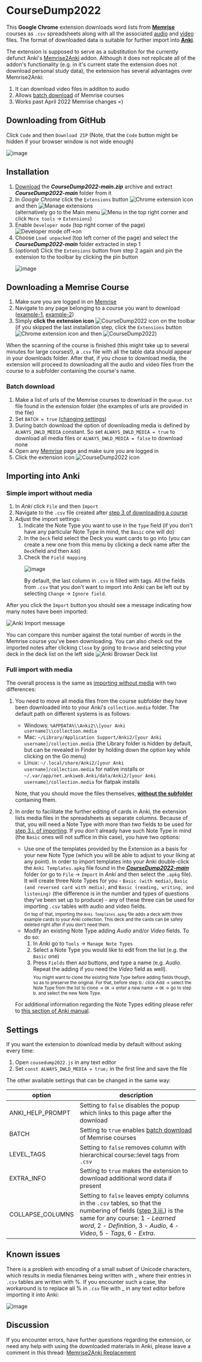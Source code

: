 # CourseDump2022
This **Google Chrome** extension downloads word lists from [**Memrise**](https://memrise.com/) courses as `.csv` spreadsheets along with all the associated <ins>audio</ins> and <ins>video</ins> files. The format of downloaded data is suitable for further import into [**Anki**](https://apps.ankiweb.net/).

The extension is supposed to serve as a substitution for the currently defunct Anki's [Memrise2Anki](https://github.com/wilddom/memrise2anki-extension) addon.
Although it does not replicate all of the addon's functionality (e.g. in it's current state the extension does not download personal study data), the extension has several advantages over Memrise2Anki:
1. It can download video files in additon to audio
2. Allows [batch download](https://github.com/Eltaurus-Lt/CourseDump2022#batch-download) of Memrise courses
3. Works past April 2022 Memrise changes =)

## Downloading from GitHub
Click `Code` and then `Download ZIP` (Note, that the `Code` button might be hidden if your browser window is not wide enough)<p>
 ![image](https://user-images.githubusercontent.com/93875472/197013145-902c0361-6030-4fbf-9f97-9516eaa8137e.png) 
 </p>

## Installation
1. [Download](https://github.com/Eltaurus-Lt/CourseDump2022/archive/refs/heads/main.zip) the ***CourseDump2022-main.zip*** archive and extract ***CourseDump2022-main*** folder from it
2. In *Google Chrome* click the `Extensions` button ![Chrome extension icon](https://user-images.githubusercontent.com/93875472/197036859-7c3ff1ab-a171-4408-8255-29ba6d8d8139.png) and then ![Manage extensions](https://user-images.githubusercontent.com/93875472/197037928-6c6c52f9-472f-44c0-9cbd-ef18d6a2cdda.png)<br> 
  (alternatively go to the Main menu ![`Menu`](https://user-images.githubusercontent.com/93875472/197037696-a6258293-5de9-42c7-b971-d430abc5c7c5.png) in the top right corner and click `More tools` -> `Extensions`) 
3. Enable `Developer mode` (top right corner of the page)<br> ![Developer mode off->on](https://user-images.githubusercontent.com/93875472/197039106-acc2abba-2a2d-4b4f-acc6-e2708341fc74.png)
4. Choose `Load unpacked` (top left corner of the page) and select the ***CourseDump2022-main*** folder extracted in step 1
5. (_optional_) Click the `Extensions` button from step 2 again and pin the extension to the toolbar by clicking the pin button<p>
  ![image](https://user-images.githubusercontent.com/93875472/197015305-f743eec3-2555-427e-b474-00898f4a520b.png)</p>

## Downloading a Memrise Course
1. Make sure you are logged in on [Memrise](https://memrise.com/)
2. Navigate to any page belonging to a course you want to download ([example-1](https://app.memrise.com/course/1105/speak-esperanto-like-a-nativetm-1/), [example-2](https://app.memrise.com/course/2021573/french-1/3/))
3. Simply **click the extension icon** ![CourseDump2022 icon](https://user-images.githubusercontent.com/93875472/197039734-bd2efdf8-a6c6-4327-8617-f2d3a95fcb3a.png) on the toolbar
    <br>(if you skipped the last installation step, click the `Extensions` button ![Chrome extension icon](https://user-images.githubusercontent.com/93875472/197036859-7c3ff1ab-a171-4408-8255-29ba6d8d8139.png) and then ![`CourseDump2022`](https://user-images.githubusercontent.com/93875472/197040206-6c5298bd-0f68-418d-9efb-a3ce1b8d275d.png))
 
When the scanning of the course is finished (this might take up to several minutes for large courses!), a `.csv` file with all the table data should appear in your downloads folder. After that, if you chose to download media, the extension will proceed to downloading all the audio and video files from the course to a subfolder containing the course's name.

### Batch download

1. Make a list of urls of the Memrise courses to download in the `queue.txt` file found in the extension folder (the examples of urls are provided in the file)
2. Set `BATCH = true` ([changing settings](https://github.com/Eltaurus-Lt/CourseDump2022#settings))
3. During batch download the option of downloading media is defined by `ALWAYS_DWLD_MEDIA` constant. So set `ALWAYS_DWLD_MEDIA = true` to download all media files or `ALWAYS_DWLD_MEDIA = false` to download none
4. Open any [Memrise](https://memrise.com/) page and make sure you are logged in
5. Click the extension icon ![CourseDump2022 icon](https://user-images.githubusercontent.com/93875472/197039734-bd2efdf8-a6c6-4327-8617-f2d3a95fcb3a.png) 

## Importing into Anki

### Simple import without media
1. In *Anki* click `File` and then `Import`
2. Navigate to the `.csv` file created after [step 3 of downloading a course](https://github.com/Eltaurus-Lt/CourseDump2022#downloading-a-memrise-course)
3. Adjust the import settings:
    1. Indicate the Note Type you want to use in the `Type` field (if you don't have any particular Note Type in mind, the `Basic` one will do)
    2. In the `Deck` field select the Deck you want cards to go into (you can create a new one from this menu by clicking a deck name after the `Deck`field and then `Add`)
    3. Check the `Field mapping`<p> 
  ![image](https://user-images.githubusercontent.com/93875472/198799349-feb5d729-c33a-41e7-aa24-3d1af37e2943.png)</p>
  By default, the last column in `.csv` is filled with tags. All the fields from `.csv` that you don't want to import into Anki can be left out by selecting `Change` -> `Ignore field`. 

After you click the `Import` button you should see a message indicating how many notes have been imported:<p>
  ![Anki Import message](https://user-images.githubusercontent.com/93875472/196944166-5fbbfec8-2415-46cd-919a-73330ca67dbb.png)</p>
You can compare this number against the total number of words in the Memrise course you've been downloading. You can also check out the imported notes after clicking `Close` by going to `Browse` and selecting your deck in the deck list on the left side ![Anki Browser Deck list](https://user-images.githubusercontent.com/93875472/196944394-95712a57-c13c-4bf2-bce3-574e55c02a1b.png)

### Full import with media
The overall process is the same as [importing without media](https://github.com/Eltaurus-Lt/CourseDump2022#simple-import-without-media) with two differences:
1. You need to move all media files from the course subfolder they have been downloaded into to your Anki's `collection.media` folder. The default path on different systems is as follows:
    * Windows: `%APPDATA%\\Anki2\\[your Anki username]\\collection.media`
    * Mac: `~/Library/Application Support/Anki2/[your Anki username]/collection.media` (the Library folder is hidden by default, but can be revealed in Finder by holding down the option key while clicking on the Go menu)
    * Linux: `~/.local/share/Anki2/[your Anki username]/collection.media` for native installs or `~/.var/app/net.ankiweb.Anki/data/Anki2/[your Anki username]/collection.media` for flatpak installs
    
    Note, that you should move the files themselves, [**without the subfolder**](https://docs.ankiweb.net/importing.html#importing-media) containing them.
2. In order to facilitate the further editing of cards in Anki, the extension lists media files in the spreadsheets as separate columns. Because of that, you will need a Note Type with more than two fields to be used for [step 3.i. of importing](https://github.com/Eltaurus-Lt/CourseDump2022#simple-import-without-media). If you don't already have such Note Type in mind (the `Basic` ones will not suffice in this case), you have two options:
    * Use one of the templates provided by the Extension as a basis for your new Note Type (which you will be able to adjust to your liking at any point). In order to import templates into your Anki double-click the `Anki Templates.apkg` file found in the [***CourseDump2022-main***](https://github.com/Eltaurus-Lt/CourseDump2022#downloading-from-github) folder (or go to `File` -> `Import` in *Anki* and then select the `.apkg` file). It will create three Note Types for you - `Basic (with media)`, `Basic (and reversed card with media)`, and `Basic (reading, writing, and listening)` (the difference is in the number and types of questions they've been set up to produce) - any of these three can be used for importing `.csv` tables with audio and video fields. <br><sub>On top of that, importing the `Anki Templates.apkg` file adds a deck with three example cards to your Anki collection. This deck and the cards can be safely deleted right after if you don't need them.</sub> 
    * Modify an existing Note Type adding _Audio_ and/or _Video_ fields. To do so:
        1. In *Anki* go to `Tools` -> `Manage Note Types`
        2. Select a Note Type you would like to edit from the list (e.g. the `Basic` one)
        3. Press `Fields` then `Add` buttons, and type a name (e.g. _Audio_. Repeat the adding if you need the _Video_ field as well). <br><sub>You might want to clone the existing Note Type before adding fields though, so as to preserve the original. For that, before step b.: click Add -> select the Note Type from the list to clone -> `OK` -> enter a new name -> `OK` -> go to step b. and select the new Note Type.</sub>
    
    For additional information regarding the Note Types editing please refer to [this section of Anki manual](https://docs.ankiweb.net/templates/fields.html#basic-replacements). 

## Settings

If you want the extension to download media by default without asking every time:
1. Open `cousedump2022.js` in any text editor 
2. Set `const ALWAYS_DWLD_MEDIA = true;` in the first line and save the file

The other available settings that can be changed in the same way:

| option           | description                                                                        |
| ---------------- | ---------------------------------------------------------------------------------- |
| ANKI_HELP_PROMPT | Setting to `false` disables the popup which links to this page after the download  |
| BATCH            | Setting to `true` enables [batch download](https://github.com/Eltaurus-Lt/CourseDump2022#batch-download) of Memrise courses |
| LEVEL_TAGS       | Setting to `false` removes column with hierarchical course::level tags from `.csv` |
| EXTRA_INFO       | Setting to `true` makes the extension to download additional word data if present |
| COLLAPSE_COLUMNS | Setting to `false` leaves empty columns in the `.csv` tables, so that the numbering of fields ([step 3.iii.](https://github.com/Eltaurus-Lt/CourseDump2022#simple-import-without-media)) is the same for any course: 1 - _Learned word_, 2 - _Definition_, 3 - _Audio_, 4 - _Video_, 5 - _Tags_, 6 - _Extra_. |


## Known issues

There is a problem with encoding of a small subset of Unicode characters, which results in media filenames being written with _ where their entries in `.csv` tables are written with %. If you encounter such a case, the workaround is to replace all % in `.csv` file with _ in any text editor before importing it into Anki:

![image](https://user-images.githubusercontent.com/93875472/197361505-70f2d10f-728b-4412-adc0-a19cd30aef04.png)

## Discussion
If you encounter errors, have further questions regarding the extension, or need any help with using the downloaded materials in Anki, please leave a comment in this thread: [Memrise2Anki Replacement](https://community.memrise.com/t/memrise2anki-replacement/77107)
